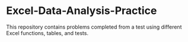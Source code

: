 # Excel-Data-Analysis-Practice
This repository contains problems completed from a test using different Excel functions, tables, and tests.
